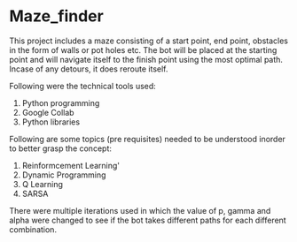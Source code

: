 # Maze_finder

This project includes a maze consisting of a start point, end point, obstacles in the form of walls or pot holes etc. The bot will be placed at the starting point and will navigate itself to the finish point using the most optimal path. Incase of any detours, it does reroute itself.

Following were the technical tools used:
1) Python programming
2) Google Collab
3) Python libraries

Following are some topics (pre requisites) needed to be understood inorder to better grasp the concept:
1) Reinformcement Learning'
2) Dynamic Programming
3) Q Learning
4) SARSA

There were multiple iterations used in which the value of p, gamma and alpha were changed to see if the bot takes different paths for each different combination.
